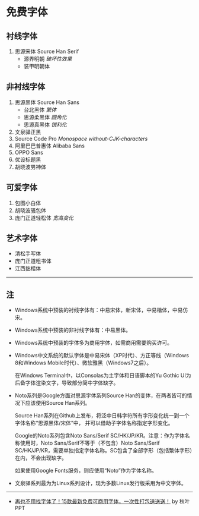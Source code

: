 # 免费字体

## 衬线字体

1. 思源宋体 Source Han Serif
    - 源界明朝 *破坏性效果*
    - 装甲明朝体

## 非衬线字体

1. 思源黑体 Source Han Sans
    - 台北黑体 *繁体*
    - 思源柔黑体 *圆角化*
    - 思源真黑体 *锐利化*
2. 文泉驿正黑
3. Source Code Pro *Monospace* *without-CJK-characters*
4. 阿里巴巴普惠体 Alibaba Sans
5. OPPO Sans
6. 优设标题黑
7. 胡晓波男神体

## 可爱字体

1. 包图小白体
2. 胡晓波骚包体
3. 庞门正道轻松体 *宽高变化*

## 艺术字体

- 清松手写体
- 庞门正道粗书体
- 江西拙楷体

---

## 注

- Windows系统中预装的衬线字体有：中易宋体，新宋体，中易楷体，中易仿宋。
- Windows系统中预装的非衬线字体有：中易黑体。
- Windows系统中预装的字体多为商用字体，如需商用需要购买许可。
- Windows中文系统的默认字体是中易宋体（XP时代）、方正等线（Windows 8和Windows Mobile时代）、微软雅黑（Windows7之后）。

    在Windows Terminal中，以Consolas为主字体和日语脚本的Yu Gothic UI为后备字体渲染文字，导致部分简中字体缺字。

- Noto系列是Google方面对思源字体系列Source Han的变体，在两者皆可的情况下应该使用Source Han系列。

    Source Han系列在Github上发布，将泛中日韩字符所有字形变化统一到一个字体名称“思源黑体/宋体”中，
    并可以借助子字体名称指定字形变化。

    Google的Noto系列包含Noto Sans/Serif SC/HK/JP/KR。注意：作为字体名称使用时，Noto Sans/Serif不等于（不包含）Noto Sans/Serif SC/HK/JP/KR，需要单独指定字体名称。SC包含了全部字形（包括繁体字形）在内，不会出现缺字。

    如果使用Google Fonts服务，则应使用“Noto”作为字体名称。

- 文泉驿系列最为为Linux系列设计，现为多数Linux发行版采用为中文字体。

---

- [再也不用找字体了！15款最新免费可商用字体，一次性打包送送送！](https://mp.weixin.qq.com/s/Nhu8r62lpKse6AY7d2_fWA) by 秋叶PPT
